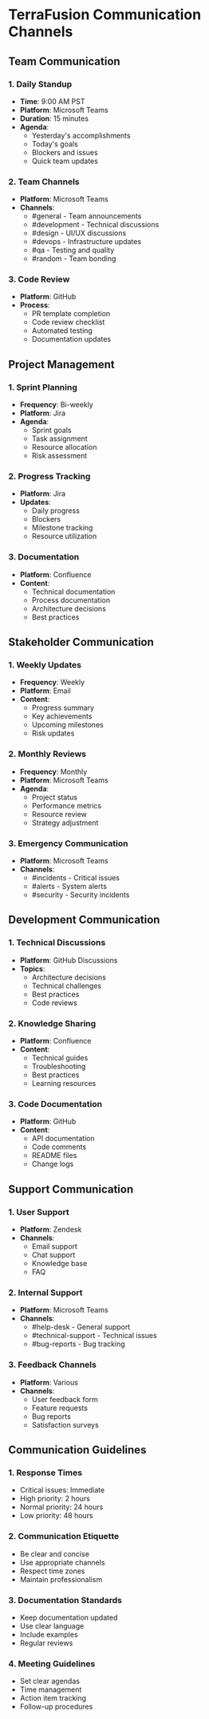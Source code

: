 # TerraFusion Communication Channels

## Team Communication

### 1. Daily Standup
- **Time**: 9:00 AM PST
- **Platform**: Microsoft Teams
- **Duration**: 15 minutes
- **Agenda**:
  - Yesterday's accomplishments
  - Today's goals
  - Blockers and issues
  - Quick team updates

### 2. Team Channels
- **Platform**: Microsoft Teams
- **Channels**:
  - #general - Team announcements
  - #development - Technical discussions
  - #design - UI/UX discussions
  - #devops - Infrastructure updates
  - #qa - Testing and quality
  - #random - Team bonding

### 3. Code Review
- **Platform**: GitHub
- **Process**:
  - PR template completion
  - Code review checklist
  - Automated testing
  - Documentation updates

## Project Management

### 1. Sprint Planning
- **Frequency**: Bi-weekly
- **Platform**: Jira
- **Agenda**:
  - Sprint goals
  - Task assignment
  - Resource allocation
  - Risk assessment

### 2. Progress Tracking
- **Platform**: Jira
- **Updates**:
  - Daily progress
  - Blockers
  - Milestone tracking
  - Resource utilization

### 3. Documentation
- **Platform**: Confluence
- **Content**:
  - Technical documentation
  - Process documentation
  - Architecture decisions
  - Best practices

## Stakeholder Communication

### 1. Weekly Updates
- **Frequency**: Weekly
- **Platform**: Email
- **Content**:
  - Progress summary
  - Key achievements
  - Upcoming milestones
  - Risk updates

### 2. Monthly Reviews
- **Frequency**: Monthly
- **Platform**: Microsoft Teams
- **Agenda**:
  - Project status
  - Performance metrics
  - Resource review
  - Strategy adjustment

### 3. Emergency Communication
- **Platform**: Microsoft Teams
- **Channels**:
  - #incidents - Critical issues
  - #alerts - System alerts
  - #security - Security incidents

## Development Communication

### 1. Technical Discussions
- **Platform**: GitHub Discussions
- **Topics**:
  - Architecture decisions
  - Technical challenges
  - Best practices
  - Code reviews

### 2. Knowledge Sharing
- **Platform**: Confluence
- **Content**:
  - Technical guides
  - Troubleshooting
  - Best practices
  - Learning resources

### 3. Code Documentation
- **Platform**: GitHub
- **Content**:
  - API documentation
  - Code comments
  - README files
  - Change logs

## Support Communication

### 1. User Support
- **Platform**: Zendesk
- **Channels**:
  - Email support
  - Chat support
  - Knowledge base
  - FAQ

### 2. Internal Support
- **Platform**: Microsoft Teams
- **Channels**:
  - #help-desk - General support
  - #technical-support - Technical issues
  - #bug-reports - Bug tracking

### 3. Feedback Channels
- **Platform**: Various
- **Channels**:
  - User feedback form
  - Feature requests
  - Bug reports
  - Satisfaction surveys

## Communication Guidelines

### 1. Response Times
- Critical issues: Immediate
- High priority: 2 hours
- Normal priority: 24 hours
- Low priority: 48 hours

### 2. Communication Etiquette
- Be clear and concise
- Use appropriate channels
- Respect time zones
- Maintain professionalism

### 3. Documentation Standards
- Keep documentation updated
- Use clear language
- Include examples
- Regular reviews

### 4. Meeting Guidelines
- Set clear agendas
- Time management
- Action item tracking
- Follow-up procedures 